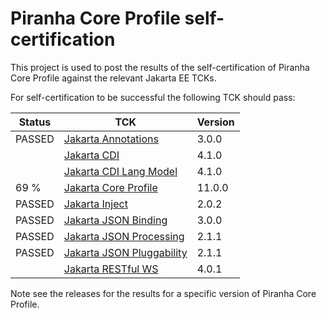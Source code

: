 Piranha Core Profile self-certification
=======================================

This project is used to post the results of the self-certification of Piranha Core Profile against the relevant Jakarta EE TCKs.

For self-certification to be successful the following TCK should pass:

| Status | TCK | Version |
| ------ | --- | ------- |
| PASSED | [Jakarta Annotations](https://download.eclipse.org/jakartaee/annotations/3.0/jakarta-annotations-tck-3.0.0.zip) | 3.0.0 |
|        | [Jakarta CDI](https://download.eclipse.org/jakartaee/cdi/4.1/cdi-tck-4.1.0-dist.zip) | 4.1.0 |
|        | [Jakarta CDI Lang Model](https://repo1.maven.org/maven2/jakarta/enterprise/cdi-tck-lang-model/4.1.0/cdi-tck-lang-model-4.1.0.jar) | 4.1.0 |
|  69 %  | [Jakarta Core Profile](https://www.eclipse.org/downloads/download.php?file=/ee4j/jakartaee-tck/jakartaee11/staged/eftl/jakarta-core-profile-tck-11.0.0.zip) | 11.0.0 |
| PASSED | [Jakarta Inject](https://download.eclipse.org/jakartaee/dependency-injection/2.0/jakarta.inject-tck-2.0.2-bin.zip) | 2.0.2 |
| PASSED | [Jakarta JSON Binding](https://download.eclipse.org/jakartaee/jsonb/3.0/jakarta-jsonb-tck-3.0.0.zip) | 3.0.0 |
| PASSED | [Jakarta JSON Processing](https://download.eclipse.org/jakartaee/jsonp/2.1/jakarta-jsonp-tck-2.1.1.zip) | 2.1.1 |
| PASSED | [Jakarta JSON Pluggability](https://repo1.maven.org/maven2/jakarta/json/jakarta.json-tck-tests-pluggability/2.1.1/jakarta.json-tck-tests-pluggability-2.1.1.jar) | 2.1.1 | 
|        | [Jakarta RESTful WS](https://www.eclipse.org/downloads/download.php?file=/jakartaee/restful-ws/4.0/jakarta-restful-ws-tck-4.0.1.zip) | 4.0.1 |

Note see the releases for the results for a specific version of Piranha Core Profile.